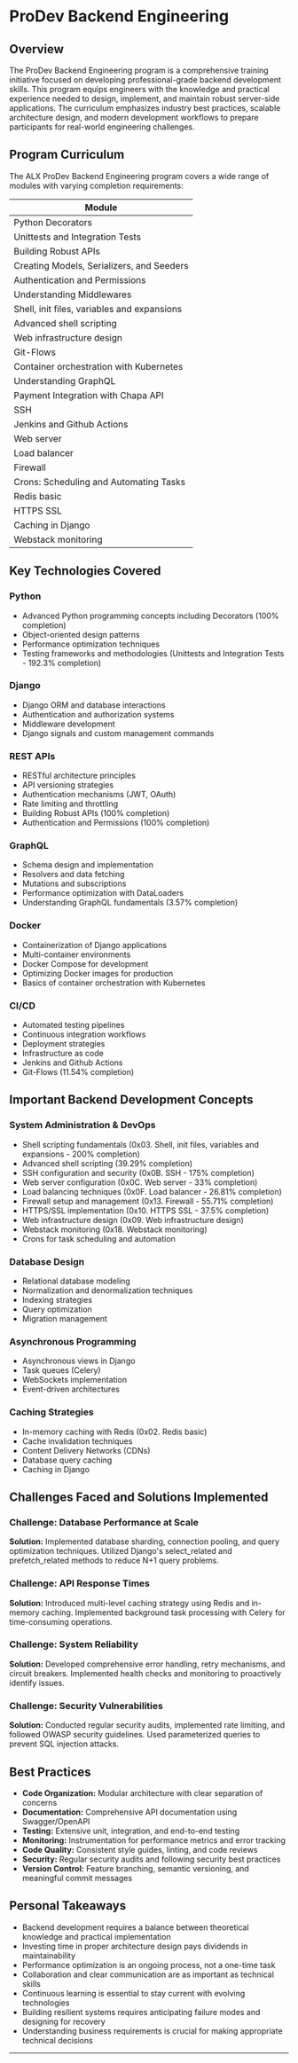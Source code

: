 # ProDev Backend Engineering

## Overview

The ProDev Backend Engineering program is a comprehensive training initiative focused on developing professional-grade backend development skills. This program equips engineers with the knowledge and practical experience needed to design, implement, and maintain robust server-side applications. The curriculum emphasizes industry best practices, scalable architecture design, and modern development workflows to prepare participants for real-world engineering challenges.

## Program Curriculum

The ALX ProDev Backend Engineering program covers a wide range of modules with varying completion requirements:

| Module |
|--------|
| Python Decorators |
| Unittests and Integration Tests |
| Building Robust APIs |
| Creating Models, Serializers, and Seeders |
| Authentication and Permissions |
| Understanding Middlewares |
| Shell, init files, variables and expansions |
| Advanced shell scripting |
| Web infrastructure design |
| Git-Flows |
| Container orchestration with Kubernetes |
| Understanding GraphQL |
| Payment Integration with Chapa API |
| SSH |
| Jenkins and Github Actions |
| Web server |
| Load balancer|
| Firewall |
| Crons: Scheduling and Automating Tasks|
| Redis basic |
| HTTPS SSL|
| Caching in Django |
| Webstack monitoring |

## Key Technologies Covered

### Python
- Advanced Python programming concepts including Decorators (100% completion)
- Object-oriented design patterns
- Performance optimization techniques
- Testing frameworks and methodologies (Unittests and Integration Tests - 192.3% completion)

### Django
- Django ORM and database interactions
- Authentication and authorization systems
- Middleware development
- Django signals and custom management commands

### REST APIs
- RESTful architecture principles
- API versioning strategies
- Authentication mechanisms (JWT, OAuth)
- Rate limiting and throttling
- Building Robust APIs (100% completion)
- Authentication and Permissions (100% completion)

### GraphQL
- Schema design and implementation
- Resolvers and data fetching
- Mutations and subscriptions
- Performance optimization with DataLoaders
- Understanding GraphQL fundamentals (3.57% completion)

### Docker
- Containerization of Django applications
- Multi-container environments
- Docker Compose for development
- Optimizing Docker images for production
- Basics of container orchestration with Kubernetes

### CI/CD
- Automated testing pipelines
- Continuous integration workflows
- Deployment strategies
- Infrastructure as code
- Jenkins and Github Actions
- Git-Flows (11.54% completion)

## Important Backend Development Concepts

### System Administration & DevOps
- Shell scripting fundamentals (0x03. Shell, init files, variables and expansions - 200% completion)
- Advanced shell scripting (39.29% completion)
- SSH configuration and security (0x0B. SSH - 175% completion)
- Web server configuration (0x0C. Web server - 33% completion)
- Load balancing techniques (0x0F. Load balancer - 26.81% completion)
- Firewall setup and management (0x13. Firewall - 55.71% completion)
- HTTPS/SSL implementation (0x10. HTTPS SSL - 37.5% completion)
- Web infrastructure design (0x09. Web infrastructure design)
- Webstack monitoring (0x18. Webstack monitoring)
- Crons for task scheduling and automation

### Database Design
- Relational database modeling
- Normalization and denormalization techniques
- Indexing strategies
- Query optimization
- Migration management

### Asynchronous Programming
- Asynchronous views in Django
- Task queues (Celery)
- WebSockets implementation
- Event-driven architectures

### Caching Strategies
- In-memory caching with Redis (0x02. Redis basic)
- Cache invalidation techniques
- Content Delivery Networks (CDNs)
- Database query caching
- Caching in Django

## Challenges Faced and Solutions Implemented

### Challenge: Database Performance at Scale
**Solution:** Implemented database sharding, connection pooling, and query optimization techniques. Utilized Django's select_related and prefetch_related methods to reduce N+1 query problems.

### Challenge: API Response Times
**Solution:** Introduced multi-level caching strategy using Redis and in-memory caching. Implemented background task processing with Celery for time-consuming operations.

### Challenge: System Reliability
**Solution:** Developed comprehensive error handling, retry mechanisms, and circuit breakers. Implemented health checks and monitoring to proactively identify issues.

### Challenge: Security Vulnerabilities
**Solution:** Conducted regular security audits, implemented rate limiting, and followed OWASP security guidelines. Used parameterized queries to prevent SQL injection attacks.

## Best Practices

- **Code Organization:** Modular architecture with clear separation of concerns
- **Documentation:** Comprehensive API documentation using Swagger/OpenAPI
- **Testing:** Extensive unit, integration, and end-to-end testing
- **Monitoring:** Instrumentation for performance metrics and error tracking
- **Code Quality:** Consistent style guides, linting, and code reviews
- **Security:** Regular security audits and following security best practices
- **Version Control:** Feature branching, semantic versioning, and meaningful commit messages



## Personal Takeaways

- Backend development requires a balance between theoretical knowledge and practical implementation
- Investing time in proper architecture design pays dividends in maintainability
- Performance optimization is an ongoing process, not a one-time task
- Collaboration and clear communication are as important as technical skills
- Continuous learning is essential to stay current with evolving technologies
- Building resilient systems requires anticipating failure modes and designing for recovery
- Understanding business requirements is crucial for making appropriate technical decisions

---

